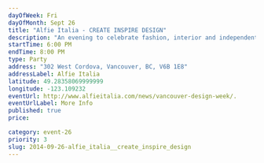 ```yaml
---
dayOfWeek: Fri
dayOfMonth: Sept 26
title: "Alfie Italia - CREATE INSPIRE DESIGN"
description: "An evening to celebrate fashion, interior and independent design in our community and the businesses that support these designers."
startTime: 6:00 PM
endTime: 8:00 PM
type: Party
address: "302 West Cordova, Vancouver, BC, V6B 1E8"
addressLabel: Alfie Italia
latitude: 49.28358069999999
longitude: -123.109232
eventUrl: http://www.alfieitalia.com/news/vancouver-design-week/.
eventUrlLabel: More Info
published: true
price: 

category: event-26
priority: 3
slug: 2014-09-26-alfie_italia__create_inspire_design
---
```

